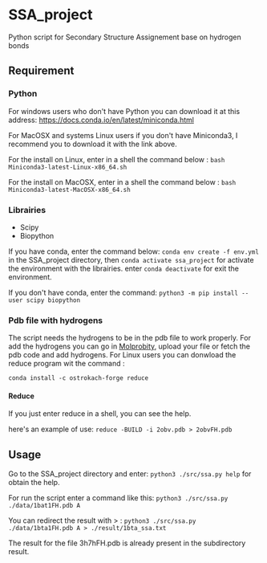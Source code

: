 # SSA_project
Python script for Secondary Structure Assignement base on hydrogen bonds
## Requirement
### Python
For windows users who don't have Python you can download it at this address: https://docs.conda.io/en/latest/miniconda.html

For MacOSX and systems Linux users if you don't have Miniconda3, I recommend you to download it with the link above.

For the install on Linux, enter in a shell the command below : `bash Miniconda3-latest-Linux-x86_64.sh` 

For the install on MacOSX, enter in a shell the command below : `bash Miniconda3-latest-MacOSX-x86_64.sh`
### Librairies
- Scipy
- Biopython

If you have conda, enter the command below: `conda env create -f env.yml` in the SSA_project directory, then `conda activate ssa_project` for activate the environment with the librairies. enter `conda deactivate` for exit the environment.

If you don't have conda, enter the command: `python3 -m pip install --user scipy biopython`
### Pdb file with hydrogens
The script needs the hydrogens to be in the pdb file to work properly. For add the hydrogens you can go in [Molprobity](http://molprobity.biochem.duke.edu/), upload your file or fetch the pdb code and add hydrogens. For Linux users you can donwload the reduce program wit the command :

`conda install -c ostrokach-forge reduce`

#### Reduce
If you just enter reduce in a shell, you can see the help.

here's an example of use: `reduce -BUILD -i 2obv.pdb > 2obvFH.pdb`

## Usage

Go to the SSA_project directory and enter: `python3 ./src/ssa.py help` for obtain the help. 

For run the script enter a command like this: `python3 ./src/ssa.py ./data/1bat1FH.pdb A`

You can redirect the result with > : `python3 ./src/ssa.py ./data/1bta1FH.pdb A > ./result/1bta_ssa.txt`

The result for the file 3h7hFH.pdb is already present in the subdirectory result.
